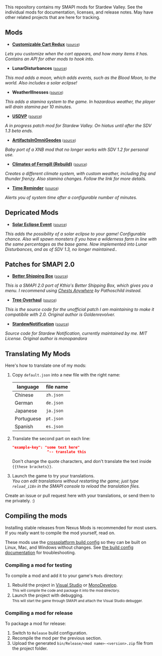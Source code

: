 This repository contains my SMAPI mods for Stardew Valley. See the individual mods for
documentation, licenses, and release notes. May have other related projects that are here for tracking.

## Mods
 
* **[Customizable Cart Redux](https://rd.nexusmods.com/stardewvalley/mods/1402)**<small> ([source](CustomizableCartRedux))</small>

 _Lets you customize when the cart appears, and how many items it has. Contains an API for other mods to hook into._
  
* **LunarDisturbances**<small> ([source](LunarDisturbances))</small>

_This mod adds a moon, which adds events, such as the Blood Moon, to the world. Also includes a solar eclipse!_

* **WeatherIllnesses**<small> ([source](WeatherIllnesses))</small>

_This adds a stamina system to the game. In hazardous weather, the player will drain stamina per 10 minutes._

* **[USDVP](https://github.com/JohnsonNicholas/SDVMods/releases/tag/USDVP-alpha)** <small>([source](USDVP))</small>

_A in progress patch mod for Stardew Valley. On hiatus until after the SDV 1.3 beta ends._

* **[ArtifactsInOmniGeodes](https://github.com/JohnsonNicholas/SDVMods/releases/tag/artifacts-in-omniGeods)**<small> ([source](ArtifactsInOmniGeodes))</small>

_Baby port of a XNB mod that no longer works with SDV 1.2 for personal use._

* **[Climates of Ferngill (Rebuild)](http://www.nexusmods.com/stardewvalley/mods/604)** <small>([source](ClimatesOfFerngill))</small>

_Creates a different climate system, with custom weather, including fog and thunder frenzy. Also stamina changes. Follow the link for more details._

* **[Time Reminder](http://www.nexusmods.com/stardewvalley/mods/1000)** <small>([source](TimeReminder))</small> 

_Alerts you of system time after a configurable number of minutes._
  
## Depricated Mods
* **[Solar Eclipse Event](http://www.nexusmods.com/stardewvalley/mods/897)** <small>([source](SolarEclipseEvent))</small>  

_This adds the possibility of a solar eclipse to your game! Configurable chance. Also will spawn monsters if you have a wilderness farm in line with the same percentages as the base game. Now implemented into Lunar Disturbances, and as of SDV 1.3, no longer maintained.._
  
## Patches for SMAPI 2.0

* **[Better Shipping Box](https://community.playstarbound.com/threads/better-shipping-box.126235/#post-3228667)**<small> ([source](BetterShippingBox))</small>

_This is a SMAPI 2.0 port of Kthio's Better Shipping Box, which gives you a menu. I recommend using [Chests Anywhere](https://www.nexusmods.com/stardewvalley/mods/518) by Pathoschild instead._
  
* **[Tree Overhaul](https://github.com/JohnsonNicholas/SDVMods/releases/download/1.2.0/TreeOverhaul.zip)** <small>([source](TreeOverhaul))</small>

_This is the source code for the unofficial patch I am maintaining to make it compatibile with 2.0. Original author is Goldenrevolver._
  
* **[StardewNotification](https://github.com/JohnsonNicholas/SDVMods/releases/download/stardew-notifcation/StardewNotification.1.7.2-kylindraUpdate.zip)** <small>([source](StardewNotification))</small>

_Source code for Stardew Notification, currently maintained by me. MIT License. Original author is monopandora_

## Translating My Mods

Here's how to translate one of my mods:

1. Copy `default.json` into a new file with the right name:

   language   | file name
   ---------- | ---------
   Chinese    | `zh.json`
   German     | `de.json`
   Japanese   | `ja.json`
   Portuguese | `pt.json`
   Spanish    | `es.json`

2. Translate the second part on each line:
   ```json
   "example-key": "some text here"
                   ^-- translate this
   ```
   Don't change the quote characters, and don't translate the text inside `{{these brackets}}`.
3. Launch the game to try your translations.  
   _You can edit translations without restarting the game; just type `reload_i18n` in the SMAPI console to reload the translation files._

Create an issue or pull request here with your translations, or send them to me privately. :)

## Compiling the mods
Installing stable releases from Nexus Mods is recommended for most users. If you really want to
compile the mod yourself, read on.

These mods use the [crossplatform build config](https://www.nuget.org/packages/Pathoschild.Stardew.ModBuildConfig)
so they can be built on Linux, Mac, and Windows without changes. See [the build config documentation](https://www.nuget.org/packages/Pathoschild.Stardew.ModBuildConfig)
for troubleshooting.

### Compiling a mod for testing
To compile a mod and add it to your game's `Mods` directory:

1. Rebuild the project in [Visual Studio](https://www.visualstudio.com/vs/community/) or [MonoDevelop](http://www.monodevelop.com/).  
   <small>This will compile the code and package it into the mod directory.</small>
2. Launch the project with debugging.  
   <small>This will start the game through SMAPI and attach the Visual Studio debugger.</small>

### Compiling a mod for release
To package a mod for release:

1. Switch to `Release` build configuration.
2. Recompile the mod per the previous section.
3. Upload the generated `bin/Release/<mod name>-<version>.zip` file from the project folder.

